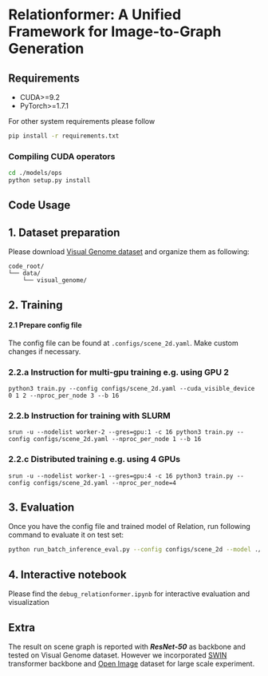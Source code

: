 # Relationformer: A Unified Framework for Image-to-Graph Generation

## Requirements
* CUDA>=9.2
* PyTorch>=1.7.1

For other system requirements please follow

```bash
pip install -r requirements.txt
```

### Compiling CUDA operators
```bash
cd ./models/ops
python setup.py install
```

## Code Usage

## 1. Dataset preparation

Please download [Visual Genome dataset](https://visualgenome.org/) and organize them as following:

```
code_root/
└── data/
    └── visual_genome/
```

## 2. Training

#### 2.1 Prepare config file

The config file can be found at `.configs/scene_2d.yaml`. Make custom changes if necessary.

### 2.2.a Instruction for multi-gpu training e.g. using GPU 2
`python3 train.py --config configs/scene_2d.yaml --cuda_visible_device 0 1 2 --nproc_per_node 3 --b 16 `

### 2.2.b Instruction for training with SLURM
`srun -u --nodelist worker-2 --gres=gpu:1 -c 16 python3 train.py --config configs/scene_2d.yaml --nproc_per_node 1 --b 16`

### 2.2.c Distributed training e.g. using 4 GPUs
`srun -u --nodelist worker-1 --gres=gpu:4 -c 16 python3 train.py --config configs/scene_2d.yaml --nproc_per_node=4`

## 3. Evaluation

Once you have the config file and trained model of Relation, run following command to evaluate it on test set:

```bash
python run_batch_inference_eval.py --config configs/scene_2d --model ./trained_weights/last_checkpoint.pt --eval
```

## 4. Interactive notebook

Please find the `debug_relationformer.ipynb` for interactive evaluation and visualization

## Extra  
The result on scene graph is reported with ***ResNet-50*** as backbone and tested on Visual Genome dataset. However we incorporated [SWIN ](https://arxiv.org/pdf/2103.14030.pdf) transformer backbone and [Open Image](https://storage.googleapis.com/openimages/web/index.html) dataset for large scale experiment.